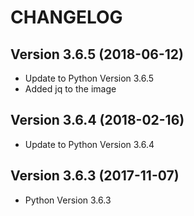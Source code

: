 # CHANGELOG

## Version 3.6.5 (2018-06-12)
* Update to Python Version 3.6.5
* Added jq to the image

## Version 3.6.4 (2018-02-16)
* Update to Python Version 3.6.4

## Version 3.6.3 (2017-11-07)
* Python Version 3.6.3